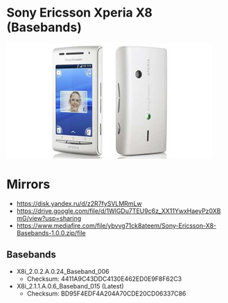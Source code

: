 # Sony Ericsson Xperia X8 (Basebands)
![Sony Ericsson Xperia X8](Phone.jpg)

# Mirrors
* https://disk.yandex.ru/d/z2R7fySVLMRmLw
* https://drive.google.com/file/d/1WlGDu7TEU9c6z_XX11YwxHaeyPz0XBmG/view?usp=sharing
* https://www.mediafire.com/file/ybvvg71ck8ateem/Sony-Ericsson-X8-Basebands-1.0.0.zip/file

## Basebands
* X8i_2.0.2.A.0.24_Baseband_006
    * Checksum: 4411A9C43DDC4130E462ED0E9F8F62C3
* X8i_2.1.1.A.0.6_Baseband_015 (Latest)
    * Checksum: BD95F4EDF4A204A70CDE20CD06337C86